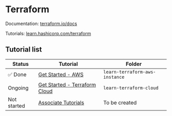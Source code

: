 # Terraform
Documentation: [terraform.io/docs](https://terraform.io/docs/)

Tutorials: [learn.hashicorp.com/terraform](https://learn.hashicorp.com/terraform)

## Tutorial list

| Status | Tutorial | Folder |
|--------|----------|--------|
| :white_check_mark: Done | [Get Started - AWS](https://learn.hashicorp.com/collections/terraform/aws-get-started) | `learn-terraform-aws-instance` |
| Ongoing | [Get Started - Terraform Cloud](https://learn.hashicorp.com/collections/terraform/cloud-get-started) | `learn-terraform-cloud` |
| Not started | [Associate Tutorials](https://learn.hashicorp.com/collections/terraform/certification-associate-tutorials) | To be created |
